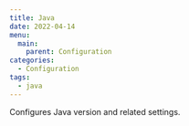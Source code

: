 ```yaml
---
title: Java
date: 2022-04-14
menu:
  main:
    parent: Configuration
categories:
  - Configuration
tags:
  - java
---
```


Configures Java version and related settings.
